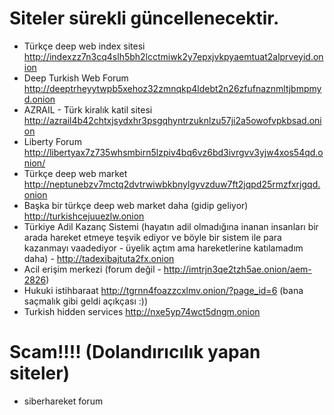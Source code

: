 # Siteler sürekli güncellenecektir. 
* Türkçe deep web index sitesi http://indexzz7n3cq4slh5bh2lcctmiwk2y7epxjvkpyaemtuat2alprveyid.onion
* Deep Turkish Web Forum http://deeptrheyytwpb5xehoz32zmnqkp4ldebt2n26zfufnaznmltjbmpmyd.onion
* AZRAIL - Türk kiralık katil sitesi http://azrail4b42chtxjsydxhr3psgqhyntrzuknlzu57ji2a5owofvpkbsad.onion 
* Liberty Forum http://libertyax7z735whsmbirn5lzpiv4bq6vz6bd3ivrgvv3yjw4xos54qd.onion/
* Türkçe deep web market http://neptunebzv7mctq2dvtrwiwbkbnylgyvzduw7ft2jqpd25rmzfxrjgqd.onion
* Başka bir türkçe deep web market daha (gidip geliyor) http://turkishcejuuezlw.onion
* Türkiye Adil Kazanç Sistemi (hayatın adil olmadığına inanan insanları bir arada hareket etmeye teşvik ediyor ve böyle bir sistem ile para kazanmayı vaadediyor - üyelik açtım ama hareketlerine katılamadım daha) - http://tadexibajtuta2fx.onion
* Acil erişim merkezi (forum değil - http://imtrjn3qe2tzh5ae.onion/aem-2826)
* Hukuki istihbaraat http://tgrnn4foazzcxlmv.onion/?page_id=6 (bana saçmalık gibi geldi açıkçası :))
* Turkish hidden services http://nxe5yp74wct5dngm.onion

# Scam!!!! (Dolandırıcılık yapan siteler)
* siberhareket forum 
